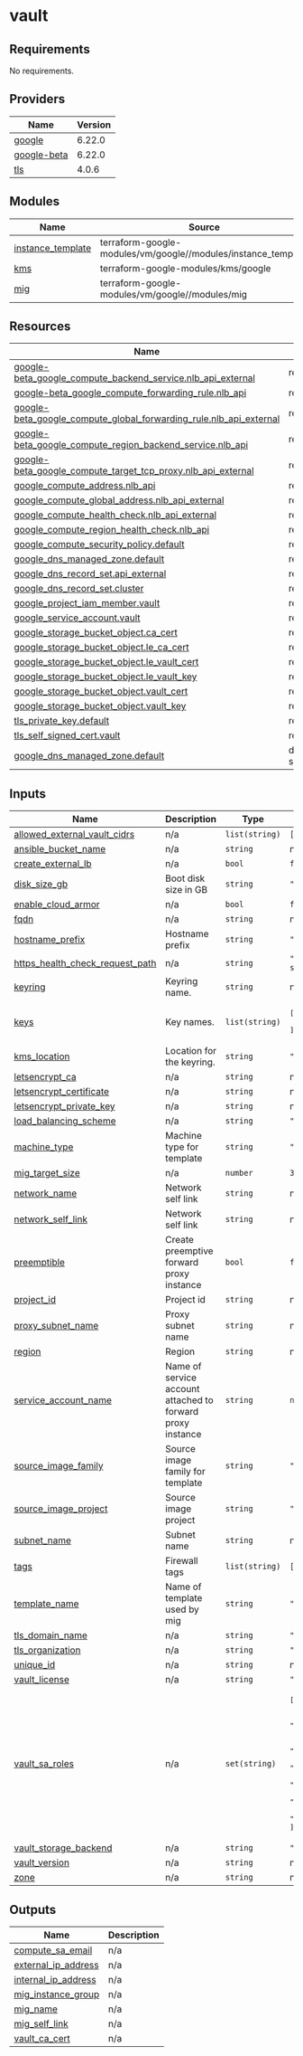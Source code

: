 # vault

<!-- BEGINNING OF PRE-COMMIT-TERRAFORM DOCS HOOK -->
## Requirements

No requirements.

## Providers

| Name | Version |
|------|---------|
| <a name="provider_google"></a> [google](#provider\_google) | 6.22.0 |
| <a name="provider_google-beta"></a> [google-beta](#provider\_google-beta) | 6.22.0 |
| <a name="provider_tls"></a> [tls](#provider\_tls) | 4.0.6 |

## Modules

| Name | Source | Version |
|------|--------|---------|
| <a name="module_instance_template"></a> [instance\_template](#module\_instance\_template) | terraform-google-modules/vm/google//modules/instance_template | 13.2.0 |
| <a name="module_kms"></a> [kms](#module\_kms) | terraform-google-modules/kms/google | 4.0.0 |
| <a name="module_mig"></a> [mig](#module\_mig) | terraform-google-modules/vm/google//modules/mig | 13.2.0 |

## Resources

| Name | Type |
|------|------|
| [google-beta_google_compute_backend_service.nlb_api_external](https://registry.terraform.io/providers/hashicorp/google-beta/latest/docs/resources/google_compute_backend_service) | resource |
| [google-beta_google_compute_forwarding_rule.nlb_api](https://registry.terraform.io/providers/hashicorp/google-beta/latest/docs/resources/google_compute_forwarding_rule) | resource |
| [google-beta_google_compute_global_forwarding_rule.nlb_api_external](https://registry.terraform.io/providers/hashicorp/google-beta/latest/docs/resources/google_compute_global_forwarding_rule) | resource |
| [google-beta_google_compute_region_backend_service.nlb_api](https://registry.terraform.io/providers/hashicorp/google-beta/latest/docs/resources/google_compute_region_backend_service) | resource |
| [google-beta_google_compute_target_tcp_proxy.nlb_api_external](https://registry.terraform.io/providers/hashicorp/google-beta/latest/docs/resources/google_compute_target_tcp_proxy) | resource |
| [google_compute_address.nlb_api](https://registry.terraform.io/providers/hashicorp/google/latest/docs/resources/compute_address) | resource |
| [google_compute_global_address.nlb_api_external](https://registry.terraform.io/providers/hashicorp/google/latest/docs/resources/compute_global_address) | resource |
| [google_compute_health_check.nlb_api_external](https://registry.terraform.io/providers/hashicorp/google/latest/docs/resources/compute_health_check) | resource |
| [google_compute_region_health_check.nlb_api](https://registry.terraform.io/providers/hashicorp/google/latest/docs/resources/compute_region_health_check) | resource |
| [google_compute_security_policy.default](https://registry.terraform.io/providers/hashicorp/google/latest/docs/resources/compute_security_policy) | resource |
| [google_dns_managed_zone.default](https://registry.terraform.io/providers/hashicorp/google/latest/docs/resources/dns_managed_zone) | resource |
| [google_dns_record_set.api_external](https://registry.terraform.io/providers/hashicorp/google/latest/docs/resources/dns_record_set) | resource |
| [google_dns_record_set.cluster](https://registry.terraform.io/providers/hashicorp/google/latest/docs/resources/dns_record_set) | resource |
| [google_project_iam_member.vault](https://registry.terraform.io/providers/hashicorp/google/latest/docs/resources/project_iam_member) | resource |
| [google_service_account.vault](https://registry.terraform.io/providers/hashicorp/google/latest/docs/resources/service_account) | resource |
| [google_storage_bucket_object.ca_cert](https://registry.terraform.io/providers/hashicorp/google/latest/docs/resources/storage_bucket_object) | resource |
| [google_storage_bucket_object.le_ca_cert](https://registry.terraform.io/providers/hashicorp/google/latest/docs/resources/storage_bucket_object) | resource |
| [google_storage_bucket_object.le_vault_cert](https://registry.terraform.io/providers/hashicorp/google/latest/docs/resources/storage_bucket_object) | resource |
| [google_storage_bucket_object.le_vault_key](https://registry.terraform.io/providers/hashicorp/google/latest/docs/resources/storage_bucket_object) | resource |
| [google_storage_bucket_object.vault_cert](https://registry.terraform.io/providers/hashicorp/google/latest/docs/resources/storage_bucket_object) | resource |
| [google_storage_bucket_object.vault_key](https://registry.terraform.io/providers/hashicorp/google/latest/docs/resources/storage_bucket_object) | resource |
| [tls_private_key.default](https://registry.terraform.io/providers/hashicorp/tls/latest/docs/resources/private_key) | resource |
| [tls_self_signed_cert.vault](https://registry.terraform.io/providers/hashicorp/tls/latest/docs/resources/self_signed_cert) | resource |
| [google_dns_managed_zone.default](https://registry.terraform.io/providers/hashicorp/google/latest/docs/data-sources/dns_managed_zone) | data source |

## Inputs

| Name | Description | Type | Default | Required |
|------|-------------|------|---------|:--------:|
| <a name="input_allowed_external_vault_cidrs"></a> [allowed\_external\_vault\_cidrs](#input\_allowed\_external\_vault\_cidrs) | n/a | `list(string)` | `[]` | no |
| <a name="input_ansible_bucket_name"></a> [ansible\_bucket\_name](#input\_ansible\_bucket\_name) | n/a | `string` | n/a | yes |
| <a name="input_create_external_lb"></a> [create\_external\_lb](#input\_create\_external\_lb) | n/a | `bool` | `false` | no |
| <a name="input_disk_size_gb"></a> [disk\_size\_gb](#input\_disk\_size\_gb) | Boot disk size in GB | `string` | `"100"` | no |
| <a name="input_enable_cloud_armor"></a> [enable\_cloud\_armor](#input\_enable\_cloud\_armor) | n/a | `bool` | `false` | no |
| <a name="input_fqdn"></a> [fqdn](#input\_fqdn) | n/a | `string` | n/a | yes |
| <a name="input_hostname_prefix"></a> [hostname\_prefix](#input\_hostname\_prefix) | Hostname prefix | `string` | `"vault"` | no |
| <a name="input_https_health_check_request_path"></a> [https\_health\_check\_request\_path](#input\_https\_health\_check\_request\_path) | n/a | `string` | `"/v1/sys/health?sealedcode=200&uninitcode=200"` | no |
| <a name="input_keyring"></a> [keyring](#input\_keyring) | Keyring name. | `string` | n/a | yes |
| <a name="input_keys"></a> [keys](#input\_keys) | Key names. | `list(string)` | <pre>[<br/>  "vault-unseal"<br/>]</pre> | no |
| <a name="input_kms_location"></a> [kms\_location](#input\_kms\_location) | Location for the keyring. | `string` | `"global"` | no |
| <a name="input_letsencrypt_ca"></a> [letsencrypt\_ca](#input\_letsencrypt\_ca) | n/a | `string` | n/a | yes |
| <a name="input_letsencrypt_certificate"></a> [letsencrypt\_certificate](#input\_letsencrypt\_certificate) | n/a | `string` | n/a | yes |
| <a name="input_letsencrypt_private_key"></a> [letsencrypt\_private\_key](#input\_letsencrypt\_private\_key) | n/a | `string` | n/a | yes |
| <a name="input_load_balancing_scheme"></a> [load\_balancing\_scheme](#input\_load\_balancing\_scheme) | n/a | `string` | `"EXTERNAL"` | no |
| <a name="input_machine_type"></a> [machine\_type](#input\_machine\_type) | Machine type for template | `string` | `"n2-standard-2"` | no |
| <a name="input_mig_target_size"></a> [mig\_target\_size](#input\_mig\_target\_size) | n/a | `number` | `3` | no |
| <a name="input_network_name"></a> [network\_name](#input\_network\_name) | Network self link | `string` | n/a | yes |
| <a name="input_network_self_link"></a> [network\_self\_link](#input\_network\_self\_link) | Network self link | `string` | n/a | yes |
| <a name="input_preemptible"></a> [preemptible](#input\_preemptible) | Create preemptive forward proxy instance | `bool` | `false` | no |
| <a name="input_project_id"></a> [project\_id](#input\_project\_id) | Project id | `string` | n/a | yes |
| <a name="input_proxy_subnet_name"></a> [proxy\_subnet\_name](#input\_proxy\_subnet\_name) | Proxy subnet name | `string` | n/a | yes |
| <a name="input_region"></a> [region](#input\_region) | Region | `string` | n/a | yes |
| <a name="input_service_account_name"></a> [service\_account\_name](#input\_service\_account\_name) | Name of service account attached to forward proxy instance | `string` | `null` | no |
| <a name="input_source_image_family"></a> [source\_image\_family](#input\_source\_image\_family) | Source image family for template | `string` | `"ubuntu-2004-lts"` | no |
| <a name="input_source_image_project"></a> [source\_image\_project](#input\_source\_image\_project) | Source image project | `string` | `"ubuntu-os-cloud"` | no |
| <a name="input_subnet_name"></a> [subnet\_name](#input\_subnet\_name) | Subnet name | `string` | n/a | yes |
| <a name="input_tags"></a> [tags](#input\_tags) | Firewall tags | `list(string)` | `[]` | no |
| <a name="input_template_name"></a> [template\_name](#input\_template\_name) | Name of template used by mig | `string` | `"vault"` | no |
| <a name="input_tls_domain_name"></a> [tls\_domain\_name](#input\_tls\_domain\_name) | n/a | `string` | `"example.com"` | no |
| <a name="input_tls_organization"></a> [tls\_organization](#input\_tls\_organization) | n/a | `string` | `"ACME"` | no |
| <a name="input_unique_id"></a> [unique\_id](#input\_unique\_id) | n/a | `string` | n/a | yes |
| <a name="input_vault_license"></a> [vault\_license](#input\_vault\_license) | n/a | `string` | `""` | no |
| <a name="input_vault_sa_roles"></a> [vault\_sa\_roles](#input\_vault\_sa\_roles) | n/a | `set(string)` | <pre>[<br/>  "roles/logging.logWriter",<br/>  "roles/monitoring.metricWriter",<br/>  "roles/monitoring.viewer",<br/>  "roles/stackdriver.resourceMetadata.writer",<br/>  "roles/compute.networkViewer",<br/>  "roles/cloudkms.cryptoKeyEncrypterDecrypter",<br/>  "roles/cloudkms.viewer",<br/>  "roles/storage.objectViewer"<br/>]</pre> | no |
| <a name="input_vault_storage_backend"></a> [vault\_storage\_backend](#input\_vault\_storage\_backend) | n/a | `string` | `"integrated"` | no |
| <a name="input_vault_version"></a> [vault\_version](#input\_vault\_version) | n/a | `string` | n/a | yes |
| <a name="input_zone"></a> [zone](#input\_zone) | n/a | `string` | n/a | yes |

## Outputs

| Name | Description |
|------|-------------|
| <a name="output_compute_sa_email"></a> [compute\_sa\_email](#output\_compute\_sa\_email) | n/a |
| <a name="output_external_ip_address"></a> [external\_ip\_address](#output\_external\_ip\_address) | n/a |
| <a name="output_internal_ip_address"></a> [internal\_ip\_address](#output\_internal\_ip\_address) | n/a |
| <a name="output_mig_instance_group"></a> [mig\_instance\_group](#output\_mig\_instance\_group) | n/a |
| <a name="output_mig_name"></a> [mig\_name](#output\_mig\_name) | n/a |
| <a name="output_mig_self_link"></a> [mig\_self\_link](#output\_mig\_self\_link) | n/a |
| <a name="output_vault_ca_cert"></a> [vault\_ca\_cert](#output\_vault\_ca\_cert) | n/a |
<!-- END OF PRE-COMMIT-TERRAFORM DOCS HOOK -->
